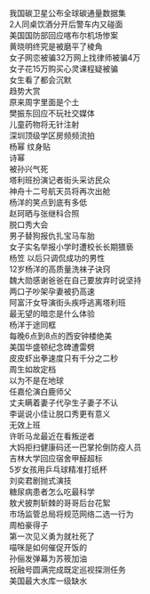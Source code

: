 我国碳卫星公布全球碳通量数据集  
2人同桌饮酒分开后警车内又碰面  
美国国防部回应喀布尔机场惨案  
黄晓明终究是被磨平了棱角  
女子网恋被骗32万网上找律师被骗4万  
女子花15万购买心灵课程疑被骗  
女生看了都会沉默  
趋势大赏  
原来周字里面是个土  
樊振东回应不玩社交媒体  
儿童药物将无针注射  
深圳顶级学区房频频流拍  
杨幂 纹身贴  
诗幂  
被孙兴气死  
塔利班扮演记者街头采访民众  
神舟十二号航天员将再次出舱  
杨洋的笑点到底有多低  
赵珂晒与张继科合照  
脱口秀大会  
男子替狗报仇扎宝马车胎  
女子实名举报小学时遭校长长期猥亵  
杨笠 以后只调侃成功的男性  
12岁杨洋的高质量洗袜子诀窍  
魏大勋感谢爸爸在自己要放弃时说坚持  
两口子吵架孕妻被扔高速  
阿富汗女导演街头疾呼逃离塔利班  
最无望的暗恋是什么体验  
杨洋于途同框  
每晚6点到8点的西安钟楼绝美  
美国华盛顿纪念碑遭雷劈  
皮皮虾出拳速度只有千分之二秒  
周生如故定档  
以为不是在地球  
任嘉伦演白鹿师父  
丈夫瞒着妻子代孕生子妻子不认  
李诞说小佳让脱口秀更有意义  
无效上班  
许昕马龙最近在看叛逆者  
大妈拒扫健康码还一巴掌抡倒防疫人员  
吉林大学回应宿舍甲醛超标  
5岁女孩用乒乓球精准打纸杯  
刘奕君剧抛式演技  
糖尿病患者怎么吃最科学  
敖犬披荆斩棘的哥哥后台花絮  
市场监管总局将规范网络二选一行为  
周柏豪得子  
第一次见义勇为就社死了  
喵咪是如何催促开饭的  
孙俪发弹幕为苏筱加油  
祝融号圆满完成既定巡视探测任务  
美国最大水库一级缺水  
